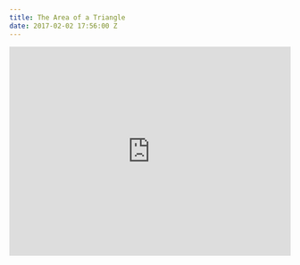 ```yaml
---
title: The Area of a Triangle
date: 2017-02-02 17:56:00 Z
---
```


<embed src="https://studymath.github.io/assets/docs/Area%20of%20a%20triangle.pdf" width="100%" height="375" type='application/pdf'>